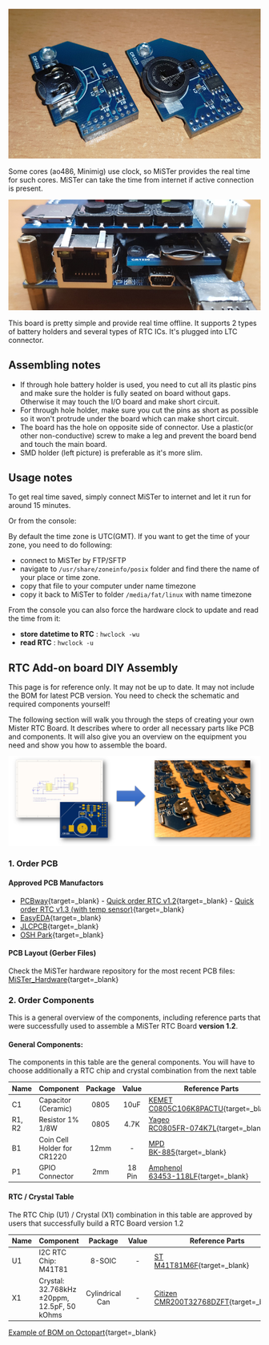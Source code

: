 ![MiSTer FPGA RTC Add-on board](img/rtc1.jpg)

Some cores (ao486, Minimig) use clock, so MiSTer provides the real time for such cores. MiSTer can take the time from internet if active connection is present. 

![MiSTer FPGA RTC Add-on board assembled correctly](img/rtc2.jpg)

This board is pretty simple and provide real time offline. It supports 2 types of battery holders and several types of RTC ICs. It's plugged into LTC connector.

## Assembling notes

* If through hole battery holder is used, you need to cut all its plastic pins and make sure the holder is fully seated on board without gaps. Otherwise it may touch the I/O board and make short circuit.
* For through hole holder, make sure you cut the pins as short as possible so it won't protrude under the board which can make short circuit.
* The board has the hole on opposite side of connector. Use a plastic(or other non-conductive) screw to make a leg and prevent the board bend and touch the main board.
* SMD holder (left picture) is preferable as it's more slim.

## Usage notes

To get real time saved, simply connect MiSTer to internet and let it run for around 15 minutes. 

Or from the console: 

By default the time zone is UTC(GMT). If you want to get the time of your zone, you need to do following:

* connect to MiSTer by FTP/SFTP
* navigate to `/usr/share/zoneinfo/posix` folder and find there the name of your place or time zone.
* copy that file to your computer under name timezone
* copy it back to MiSTer to folder `/media/fat/linux` with name timezone

From the console you can also force the hardware clock to update and read the time from it:

* **store datetime to RTC** : `hwclock -wu`
* **read RTC** : `hwclock -u`

## RTC Add-on board DIY Assembly

This page is for reference only. It may not be up to date. It may not include the BOM for latest PCB version. You need to check the schematic and required components yourself!

The following section will walk you through the steps of creating your own Mister RTC Board. It describes where to order all necessary parts like PCB and components. It will also give you an overview on the equipment you need and show you how to assemble the board.

![picture](img/RTC_Board_DIY.png)

### 1. Order PCB

#### Approved PCB Manufactors
  * [PCBway](https://www.pcbway.com/setinvite.aspx?inviteid=43024){target=_blank} - [Quick order RTC v1.2](https://www.pcbway.com/project/shareproject/RTC_for_MiSTer_v1_2.html){target=_blank} - [Quick order RTC v1.3 (with temp sensor)](https://www.pcbway.com/project/shareproject/W43024ASU40_rtc_1_3.html){target=_blank}
  * [EasyEDA](https://easyeda.com/){target=_blank}
  * [JLCPCB](https://jlcpcb.com/){target=_blank}
  * [OSH Park](https://oshpark.com/){target=_blank}

#### PCB Layout (Gerber Files)
Check the MiSTer hardware repository for the most recent PCB files: [MiSTer_Hardware](https://github.com/MiSTer-devel/Hardware_MiSTer){target=_blank}

### 2. Order Components

This is a general overview of the components, including reference parts that were successfully used to assemble a MiSTer RTC Board **version 1.2**.

#### General Components:
The components in this table are the general components. You will have to choose additionally a RTC chip and crystal combination from the next table

| Name | Component | Package | Value | Reference Parts |
|---|---|:---:|:---:|---|
| C1 | Capacitor (Ceramic) | 0805 | 10uF | [KEMET <br> C0805C106K8PACTU](https://www.digikey.com/products/en?keywords=399-4925-1-ND){target=_blank} |
| R1, R2 | Resistor 1% 1/8W | 0805 | 4.7K | [Yageo <br> RC0805FR-074K7L](https://www.digikey.com/products/en?keywords=311-4.70KCRCT-ND){target=_blank} |
| B1 | Coin Cell Holder for CR1220 | 12mm | - | [MPD <br> BK-885](https://www.digikey.com/products/en?keywords=BK-885-ND){target=_blank} |
| P1 | GPIO Connector | 2mm | 18 Pin | [Amphenol <br> 63453-118LF](https://www.digikey.com/products/en?keywords=%09609-2663-ND){target=_blank} |

#### RTC / Crystal Table
The RTC Chip (U1) / Crystal (X1) combination in this table are approved by users that successfully build a RTC Board version 1.2

| Name | Component | Package | Value | Reference Parts |
|---|---|:---:|:---:|---|
| U1 | I2C RTC Chip: <br> M41T81 | 8-SOIC | - | [ST <br> M41T81M6F](https://www.digikey.com/products/en?keywords=497-4709-1-ND){target=_blank} |
| X1 | Crystal: <br> 32.768kHz ±20ppm, 12.5pF, 50 kOhms  | Cylindrical Can | - | [Citizen <br> CMR200T32768DZFT](https://www.digikey.com/products/en?keywords=%09300-8340-6-ND){target=_blank} |

[Example of BOM on Octopart](https://octopart.com/bom-tool/95qomeBj){target=_blank}